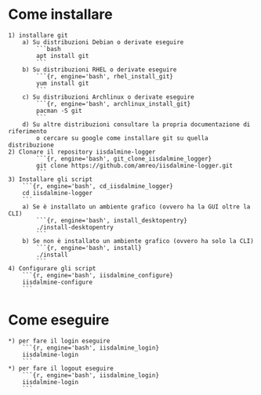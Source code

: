 # Come installare
	1) installare git
		a) Su distribuzioni Debian o derivate eseguire
			```bash
			apt install git
			```
		b) Su distribuzioni RHEL o derivate eseguire
			```{r, engine='bash', rhel_install_git}
			yum install git
			```		
		c) Su distribuzioni Archlinux o derivate eseguire
			```{r, engine='bash', archlinux_install_git}
			pacman -S git
			```
		d) Su altre distribuzioni consultare la propria documentazione di riferimento 
			o cercare su google come installare git su quella distribuzione
	2) Clonare il repository iisdalmine-logger
			```{r, engine='bash', git_clone_iisdalmine_logger}
			git clone https://github.com/amreo/iisdalmine-logger.git
			```
	3) Installare gli script
		```{r, engine='bash', cd_iisdalmine_logger}
		cd iisdalmine-logger
		```
		a) Se è installato un ambiente grafico (ovvero ha la GUI oltre la CLI)
			```{r, engine='bash', install_desktopentry}
			./install-desktopentry
			```
		b) Se non è installato un ambiente grafico (ovvero ha solo la CLI)
			```{r, engine='bash', install}
			./install
			```
	4) Configurare gli script
		```{r, engine='bash', iisdalmine_configure}
		iisdalmine-configure
		```
# Come eseguire
	*) per fare il login eseguire 
		```{r, engine='bash', iisdalmine_login}
		iisdalmine-login
		```		
	*) per fare il logout eseguire
		```{r, engine='bash', iisdalmine_login}
		iisdalmine-login
		```		
